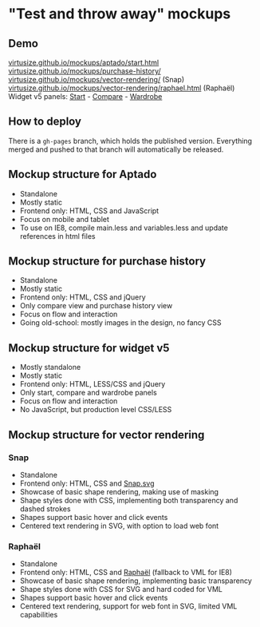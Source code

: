 # "Test and throw away" mockups

## Demo

[virtusize.github.io/mockups/aptado/start.html](http://virtusize.github.io/mockups/aptado/start.html)
[virtusize.github.io/mockups/purchase-history/](http://virtusize.github.io/mockups/purchase-history/)
[virtusize.github.io/mockups/vector-rendering/](http://virtusize.github.io/mockups/vector-rendering/) (Snap)
[virtusize.github.io/mockups/vector-rendering/raphael.html](http://virtusize.github.io/mockups/vector-rendering/raphael.html) (Raphaël)  
Widget v5 panels: [Start](http://virtusize.github.io/mockups/v5/) - [Compare](http://virtusize.github.io/mockups/v5/compare.html) - [Wardrobe](http://virtusize.github.io/mockups/v5/wardrobe.html)

## How to deploy

There is a  `gh-pages` branch, which holds the published version.
Everything merged and pushed to that branch will automatically be released.

## Mockup structure for Aptado

- Standalone
- Mostly static
- Frontend only: HTML, CSS and JavaScript
- Focus on mobile and tablet
- To use on IE8, compile main.less and variables.less and update references in html files

## Mockup structure for purchase history

- Standalone
- Mostly static
- Frontend only: HTML, CSS and jQuery
- Only compare view and purchase history view
- Focus on flow and interaction
- Going old-school: mostly images in the design, no fancy CSS

## Mockup structure for widget v5

- Mostly standalone
- Mostly static
- Frontend only: HTML, LESS/CSS and jQuery
- Only start, compare and wardrobe panels
- Focus on flow and interaction
- No JavaScript, but production level CSS/LESS

## Mockup structure for vector rendering

### Snap
- Standalone
- Frontend only: HTML, CSS and [Snap.svg](http://snapsvg.io/)
- Showcase of basic shape rendering, making use of masking
- Shape styles done with CSS, implementing both transparency and dashed strokes
- Shapes support basic hover and click events
- Centered text rendering in SVG, with option to load web font

### Raphaël
- Standalone
- Frontend only: HTML, CSS and [Raphaël](http://raphaeljs.com/) (fallback to VML for IE8)
- Showcase of basic shape rendering, implementing basic transparency
- Shape styles done with CSS for SVG and hard coded for VML
- Shapes support basic hover and click events
- Centered text rendering, support for web font in SVG, limited VML capabilities
